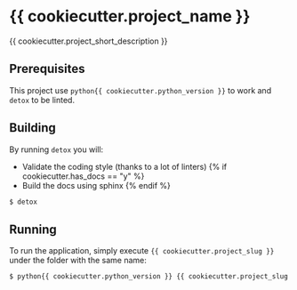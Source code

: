 # {{ cookiecutter.project_name }}

{{ cookiecutter.project_short_description }}


## Prerequisites

This project use `python{{ cookiecutter.python_version }}` to work and `detox` to be linted.


## Building

By running `detox` you will:
* Validate the coding style (thanks to a lot of linters)
{% if cookiecutter.has_docs == "y" %}
* Build the docs using sphinx
{% endif %}

```bash
$ detox
```

## Running

To run the application, simply execute `{{ cookiecutter.project_slug }}` under the folder with the same name:

```bash
$ python{{ cookiecutter.python_version }} {{ cookiecutter.project_slug }}/{{ cookiecutter.project_slug }}
```
